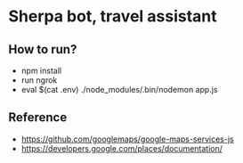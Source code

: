 # Sherpa bot, travel assistant

## How to run?

- npm install
- run ngrok
- eval $(cat .env) ./node_modules/.bin/nodemon app.js

## Reference

- https://github.com/googlemaps/google-maps-services-js
- https://developers.google.com/places/documentation/